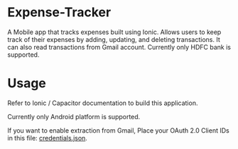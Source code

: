# Expense-Tracker

A Mobile app that tracks expenses built using Ionic. Allows users to keep track of their expenses by adding, updating, and deleting transactions. It can also read transactions from Gmail account. Currently only HDFC bank is supported.

# Usage

Refer to Ionic / Capacitor documentation to build this application.

Currently only Android platform is supported.

If you want to enable extraction from Gmail, Place your OAuth 2.0 Client IDs in this file: [credentials.json](src\res\credentials.json).
